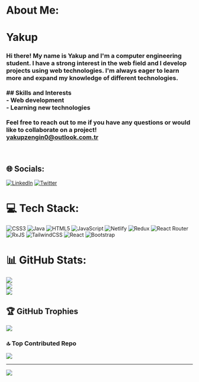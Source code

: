 # About Me:
# Yakup<br> <h3>Hi there! My name is Yakup and I'm a computer engineering student. I have a strong interest in the web field and I develop projects using web technologies. I'm always eager to learn more and expand my knowledge of different technologies.<br><br>## Skills and Interests<br>- Web development<br>- Learning new technologies<br><br>Feel free to reach out to me if you have any questions or would like to collaborate on a project!<br>yakupzengin0@outlook.com.tr </h3> <br>


## 🌐 Socials:
[![LinkedIn](https://img.shields.io/badge/LinkedIn-%230077B5.svg?logo=linkedin&logoColor=white)](https://linkedin.com/in/https://www.linkedin.com/in/yakup-zengin-72696a270/) [![Twitter](https://img.shields.io/badge/Twitter-%231DA1F2.svg?logo=Twitter&logoColor=white)](https://twitter.com/@yakupzngn16) 

# 💻 Tech Stack:
![CSS3](https://img.shields.io/badge/css3-%231572B6.svg?style=for-the-badge&logo=css3&logoColor=white) ![Java](https://img.shields.io/badge/java-%23ED8B00.svg?style=for-the-badge&logo=java&logoColor=white) ![HTML5](https://img.shields.io/badge/html5-%23E34F26.svg?style=for-the-badge&logo=html5&logoColor=white) ![JavaScript](https://img.shields.io/badge/javascript-%23323330.svg?style=for-the-badge&logo=javascript&logoColor=%23F7DF1E) ![Netlify](https://img.shields.io/badge/netlify-%23000000.svg?style=for-the-badge&logo=netlify&logoColor=#00C7B7) ![Redux](https://img.shields.io/badge/redux-%23593d88.svg?style=for-the-badge&logo=redux&logoColor=white) ![React Router](https://img.shields.io/badge/React_Router-CA4245?style=for-the-badge&logo=react-router&logoColor=white) ![RxJS](https://img.shields.io/badge/rxjs-%23B7178C.svg?style=for-the-badge&logo=reactivex&logoColor=white) ![TailwindCSS](https://img.shields.io/badge/tailwindcss-%2338B2AC.svg?style=for-the-badge&logo=tailwind-css&logoColor=white) ![React](https://img.shields.io/badge/react-%2320232a.svg?style=for-the-badge&logo=react&logoColor=%2361DAFB) ![Bootstrap](https://img.shields.io/badge/bootstrap-%23563D7C.svg?style=for-the-badge&logo=bootstrap&logoColor=white)
# 📊 GitHub Stats:
![](https://github-readme-stats.vercel.app/api?username=yakupzengin&theme=react&hide_border=false&include_all_commits=false&count_private=false)<br/>
![](https://github-readme-streak-stats.herokuapp.com/?user=yakupzengin&theme=react&hide_border=false)<br/>
![](https://github-readme-stats.vercel.app/api/top-langs/?username=yakupzengin&theme=react&hide_border=false&include_all_commits=false&count_private=false&layout=compact)

## 🏆 GitHub Trophies
![](https://github-profile-trophy.vercel.app/?username=yakupzengin&theme=onedark&no-frame=true&no-bg=true&margin-w=4)

### 🔝 Top Contributed Repo
![](https://github-contributor-stats.vercel.app/api?username=yakupzengin&limit=5&theme=dark&combine_all_yearly_contributions=true)

---
[![](https://visitcount.itsvg.in/api?id=yakupzengin&icon=0&color=3)](https://visitcount.itsvg.in)

<!-- Proudly created with GPRM ( https://gprm.itsvg.in ) -->
